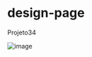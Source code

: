 # design-page
Projeto34 

![image](https://user-images.githubusercontent.com/111763432/192122490-f38dd84b-3a58-4d83-be59-7cc005471536.png)

